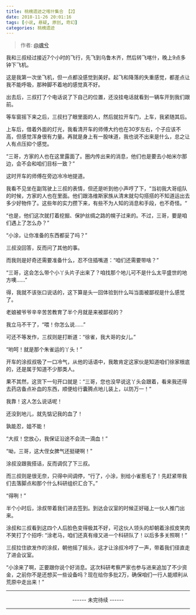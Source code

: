 ```yaml
---
title: 桃槐遗迹之喀什集合 【2】
date: 2018-11-26 20:01:16
tags: [小说, 悬疑, 原创, 奇幻]
categories: 桃槐遗迹
---
```


> 作者: [@魂兮](http://weibo.com/paigu77) 

我和三叔经过接近7个小时的飞行，先飞到乌鲁木齐，然后转飞喀什，晚上9点多钟下飞机。

这是我第一次坐飞机，但一点都没感觉到美好。起飞和降落的失重感觉，都差点让我不能呼吸，那种脚不着地的感觉真不好。

出去后，三叔打了个电话说了下自己的位置，还没挂电话就看到一辆车开到我们跟前。

等车窗摇下来之后，三叔扫了眼里面的人，然后就拉开车门，上车，我紧随其后。

上车后，借着外面的灯光，我看清开车的师傅大约也在30岁左右，个子应该不高，但感觉浑身很有力量。再就是身上有一股味道，我也说不出来是什么，总之让人有点压抑个感觉。

“三哥，方家的人也在这里露面了。圈内传出来的消息，他们也是要去小帕米尔那边，会不会和咱们目标一致？”

这时开车的师傅在旁边冷冷地提道。

我看不见坐在副驾驶上三叔的表情，但还是听到他小声哼了下，“当初我大哥组队的时候，方家的人也在里面。他们跟洛维斯家族从清末就勾勾搭搭的不知道运出去多少好物件了。这些年的实力攒下来，有些不为人知的消息和手段，也不奇怪。“

“也是，他们这次就打着挖掘、保护丝绸之路的幌子过来的。不过，三哥，要是咱们遇上了怎么办？”

“小涂，让你准备的东西都妥了吗？”

三叔没回答，反而问了其他的事。

而我则是好奇还需要准备什么，忍不住插嘴道：“咱们还需要带啥？”

“三哥，这会怎么带个小丫头片子出来了？咱找那个地儿可不是什么太平盛世的地方噢……”

得，我就不该张口说话的，这下算是头一回体验到什么叫当面被鄙视是什么感觉了。

老娘被爷爷辛辛苦苦教育了半个月就是来被鄙视的？

我立马不干了，“喂！你怎么说……”

可还不等发作，三叔则是打断道：“徐雀，我大哥的女儿。”

“哟呵！就是那个朱雀运的丫头！”

开车的涂叔叔吸了一口冷气，从他的话语中，我敢肯定这家伙是知道咱们徐家根底的，还是属于知道不少那类人。

果不其然，这货下一句开口就是：“三哥，您也没早说这丫头会跟着，看来我还得去药店备点补血的东西，顺便给行囊腾点地儿装上，以防万一！”

我靠！这人怎么说话呢！

还没到地儿，就先惦记我的血了！

孰能忍，姐不能！

“大叔！您放心，我保证沿途不会流一滴血！”

“呦，三哥，这大侄女脾气还挺硬啊！”

涂叔没跟我搭话，反而调侃了下三叔。

而三叔则是很无奈，只得中间调停，“行了，小涂，别给小雀惹毛了！先赶紧带我们去落脚点和那个什么科研组织汇合下。”

“得咧！”

半个小时后，涂叔带着我们进去签到。到达会议室的时候正好碰上一伙人推门出来。

涂叔和三叔看到这四个人后脸色变得极其不好，可这伙人领头的却朝着涂叔皮笑肉不笑打了个招呼: “涂老马，咱们还真有缘又进一个科研队了！以后多多关照啊！”

三叔拉住欲发作的涂叔，朝他摇了摇头，这才让涂叔冷哼了一声，带着我们径直走了进会议室。

“小涂来了啊，正要跟你说个好消息。这次科研考察严家也参与进来追加了不少资金，之前你不是还想买一些设备吗？现在给你多批2万，确保咱们一行人能顺利从荒原中走出来！”

---

<center> ------ 未完待续 ------ </center>

---